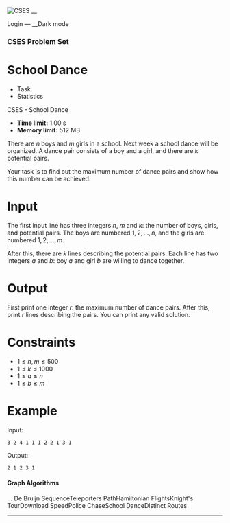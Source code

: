 ![CSES](/logo.png?1) __

Login — __Dark mode

### CSES Problem Set

# School Dance

  * Task
  * Statistics

CSES - School Dance

  * **Time limit:** 1.00 s
  * **Memory limit:** 512 MB

There are $n$ boys and $m$ girls in a school. Next week a school dance will be
organized. A dance pair consists of a boy and a girl, and there are $k$
potential pairs.

Your task is to find out the maximum number of dance pairs and show how this
number can be achieved.

# Input

The first input line has three integers $n$, $m$ and $k$: the number of boys,
girls, and potential pairs. The boys are numbered $1,2,\dots,n$, and the girls
are numbered $1,2,\dots,m$.

After this, there are $k$ lines describing the potential pairs. Each line has
two integers $a$ and $b$: boy $a$ and girl $b$ are willing to dance together.

# Output

First print one integer $r$: the maximum number of dance pairs. After this,
print $r$ lines describing the pairs. You can print any valid solution.

# Constraints

  * $1 \le n,m \le 500$
  * $1 \le k \le 1000$
  * $1 \le a \le n$
  * $1 \le b \le m$

# Example

Input:

``` 3 2 4 1 1 1 2 2 1 3 1 ```

Output:

``` 2 1 2 3 1 ```

#### Graph Algorithms

... De Bruijn SequenceTeleporters PathHamiltonian FlightsKnight's TourDownload
SpeedPolice ChaseSchool DanceDistinct Routes

* * *


